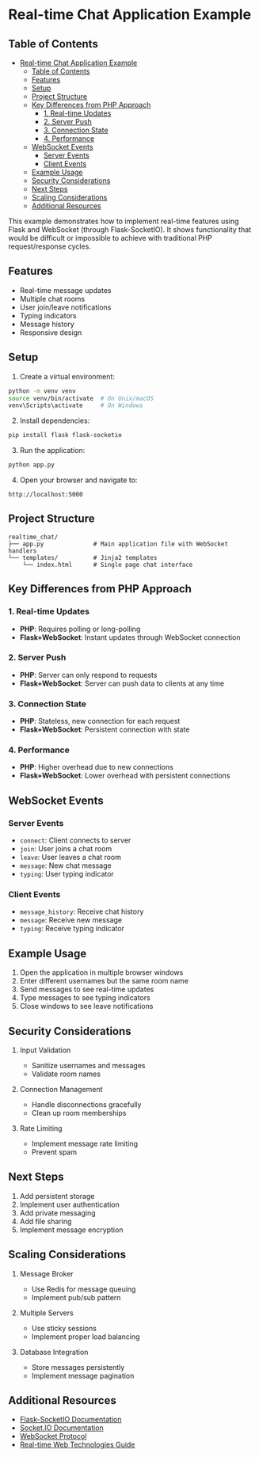 # Real-time Chat Application Example

## Table of Contents
- [Real-time Chat Application Example](#real-time-chat-application-example)
  - [Table of Contents](#table-of-contents)
  - [Features](#features)
  - [Setup](#setup)
  - [Project Structure](#project-structure)
  - [Key Differences from PHP Approach](#key-differences-from-php-approach)
    - [1. Real-time Updates](#1-real-time-updates)
    - [2. Server Push](#2-server-push)
    - [3. Connection State](#3-connection-state)
    - [4. Performance](#4-performance)
  - [WebSocket Events](#websocket-events)
    - [Server Events](#server-events)
    - [Client Events](#client-events)
  - [Example Usage](#example-usage)
  - [Security Considerations](#security-considerations)
  - [Next Steps](#next-steps)
  - [Scaling Considerations](#scaling-considerations)
  - [Additional Resources](#additional-resources)



This example demonstrates how to implement real-time features using Flask and WebSocket (through Flask-SocketIO). It shows functionality that would be difficult or impossible to achieve with traditional PHP request/response cycles.

## Features

- Real-time message updates
- Multiple chat rooms
- User join/leave notifications
- Typing indicators
- Message history
- Responsive design

## Setup

1. Create a virtual environment:
```bash
python -m venv venv
source venv/bin/activate  # On Unix/macOS
venv\Scripts\activate     # On Windows
```

2. Install dependencies:
```bash
pip install flask flask-socketio
```

3. Run the application:
```bash
python app.py
```

4. Open your browser and navigate to:
```
http://localhost:5000
```

## Project Structure

```
realtime_chat/
├── app.py              # Main application file with WebSocket handlers
└── templates/          # Jinja2 templates
    └── index.html      # Single page chat interface
```

## Key Differences from PHP Approach

### 1. Real-time Updates
- **PHP**: Requires polling or long-polling
- **Flask+WebSocket**: Instant updates through WebSocket connection

### 2. Server Push
- **PHP**: Server can only respond to requests
- **Flask+WebSocket**: Server can push data to clients at any time

### 3. Connection State
- **PHP**: Stateless, new connection for each request
- **Flask+WebSocket**: Persistent connection with state

### 4. Performance
- **PHP**: Higher overhead due to new connections
- **Flask+WebSocket**: Lower overhead with persistent connections

## WebSocket Events

### Server Events
- `connect`: Client connects to server
- `join`: User joins a chat room
- `leave`: User leaves a chat room
- `message`: New chat message
- `typing`: User typing indicator

### Client Events
- `message_history`: Receive chat history
- `message`: Receive new message
- `typing`: Receive typing indicator

## Example Usage

1. Open the application in multiple browser windows
2. Enter different usernames but the same room name
3. Send messages to see real-time updates
4. Type messages to see typing indicators
5. Close windows to see leave notifications

## Security Considerations

1. Input Validation
   - Sanitize usernames and messages
   - Validate room names

2. Connection Management
   - Handle disconnections gracefully
   - Clean up room memberships

3. Rate Limiting
   - Implement message rate limiting
   - Prevent spam

## Next Steps

1. Add persistent storage
2. Implement user authentication
3. Add private messaging
4. Add file sharing
5. Implement message encryption

## Scaling Considerations

1. Message Broker
   - Use Redis for message queuing
   - Implement pub/sub pattern

2. Multiple Servers
   - Use sticky sessions
   - Implement proper load balancing

3. Database Integration
   - Store messages persistently
   - Implement message pagination

## Additional Resources

- [Flask-SocketIO Documentation](https://flask-socketio.readthedocs.io/)
- [Socket.IO Documentation](https://socket.io/docs/)
- [WebSocket Protocol](https://tools.ietf.org/html/rfc6455)
- [Real-time Web Technologies Guide](https://www.html5rocks.com/en/tutorials/websockets/basics/)
